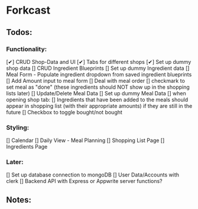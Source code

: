 # Forkcast

## Todos:

### Functionality:

[✔] CRUD Shop-Data and UI
[✔] Tabs for different shops
[✔] Set up dummy shop data
[] CRUD Ingredient Blueprints
[] Set up dummy Ingredient data
[] Meal Form - Populate ingredient dropdown from saved ingredient blueprints
[] Add Amount input to meal form
[] Deal with meal order
[] checkmark to set meal as "done" (these ingredients should NOT show up in the shopping lists later)
[] Update/Delete Meal Data
[] Set up dummy Meal Data
[] when opening shop tab:
[] Ingredients that have been added to the meals should appear in shopping list (with their appropriate amounts) if they are still in the future
[] Checkbox to toggle bought/not bought

### Styling:

[] Calendar
[] Daily View - Meal Planning
[] Shopping List Page
[] Ingredients Page

### Later:

[] Set up database connection to mongoDB
[] User Data/Accounts with clerk
[] Backend API with Express or Appwrite server functions?

## Notes:

